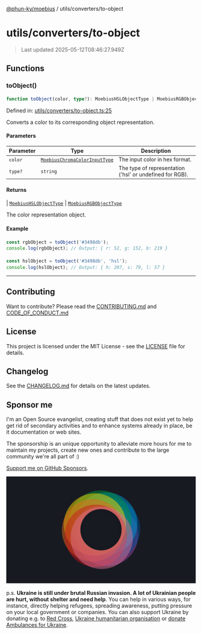 [@phun-ky/moebius](../../README.md) / utils/converters/to-object

# utils/converters/to-object

> Last updated 2025-05-12T08:46:27.949Z

##

## Functions

### toObject()

```ts
function toObject(color, type?): MoebiusHSLObjectType | MoebiusRGBObjectType;
```

Defined in: [utils/converters/to-object.ts:25](https://github.com/phun-ky/moebius/blob/main/src/utils/converters/to-object.ts#L25)

Converts a color to its corresponding object representation.

#### Parameters

| Parameter | Type                                                                        | Description                                              |
| --------- | --------------------------------------------------------------------------- | -------------------------------------------------------- |
| `color`   | [`MoebiusChromaColorInputType`](../../types.md#moebiuschromacolorinputtype) | The input color in hex format.                           |
| `type?`   | `string`                                                                    | The type of representation ('hsl' or undefined for RGB). |

#### Returns

\| [`MoebiusHSLObjectType`](../../types.md#moebiushslobjecttype)
\| [`MoebiusRGBObjectType`](../../types.md#moebiusrgbobjecttype)

The color representation object.

#### Example

```ts
const rgbObject = toObject('#3498db');
console.log(rgbObject); // Output: { r: 52, g: 152, b: 219 }

const hslObject = toObject('#3498db', 'hsl');
console.log(hslObject); // Output: { h: 207, s: 79, l: 57 }
```

---

## Contributing

Want to contribute? Please read the [CONTRIBUTING.md](https://github.com/phun-ky/moebius/blob/main/CONTRIBUTING.md) and [CODE_OF_CONDUCT.md](https://github.com/phun-ky/moebius/blob/main/CODE_OF_CONDUCT.md)

## License

This project is licensed under the MIT License - see the [LICENSE](https://github.com/phun-ky/moebius/blob/main/LICENSE) file for details.

## Changelog

See the [CHANGELOG.md](https://github.com/phun-ky/moebius/blob/main/CHANGELOG.md) for details on the latest updates.

## Sponsor me

I'm an Open Source evangelist, creating stuff that does not exist yet to help get rid of secondary activities and to enhance systems already in place, be it documentation or web sites.

The sponsorship is an unique opportunity to alleviate more hours for me to maintain my projects, create new ones and contribute to the large community we're all part of :)

[Support me on GitHub Sponsors](https://github.com/sponsors/phun-ky).

![logo](https://github.com/phun-ky/moebius/blob/main/public/images/logo/logo-ring.png?raw=true)

p.s. **Ukraine is still under brutal Russian invasion. A lot of Ukrainian people are hurt, without shelter and need help**. You can help in various ways, for instance, directly helping refugees, spreading awareness, putting pressure on your local government or companies. You can also support Ukraine by donating e.g. to [Red Cross](https://www.icrc.org/en/donate/ukraine), [Ukraine humanitarian organisation](https://savelife.in.ua/en/donate-en/#donate-army-card-weekly) or [donate Ambulances for Ukraine](https://www.gofundme.com/f/help-to-save-the-lives-of-civilians-in-a-war-zone).
